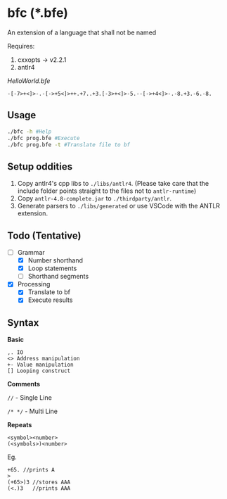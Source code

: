 # bfc (*.bfe)

An extension of a language that shall not be named

Requires:
1. cxxopts -> v2.2.1
2. antlr4


*HelloWorld.bfe*
```
-[-7>+<]>-.-[->+5<]>++.+7..+3.[-3>+<]>-5.--[->+4<]>-.-8.+3.-6.-8.
```

## Usage

```sh
./bfc -h #Help
./bfc prog.bfe #Execute
./bfc prog.bfe -t #Translate file to bf
```

## Setup oddities

1. Copy antlr4's cpp libs to `./libs/antlr4`. (Please take care that the include folder points straight to the files not to `antlr-runtime`)
2. Copy `antlr-4.8-complete.jar` to `./thirdparty/antlr`.
3. Generate parsers to `./libs/generated` or use VSCode with the ANTLR extension.

## Todo (Tentative)

- [ ] Grammar
    - [X] Number shorthand
    - [X] Loop statements
    - [ ] Shorthand segments
- [X] Processing
    - [X] Translate to bf
    - [X] Execute results

## Syntax

**Basic**

```bf
,. IO
<> Address manipulation
+- Value manipulation
[] Looping construct
```
**Comments**

`//` - Single Line

`/* */` - Multi Line

**Repeats**

```
<symbol><number>
(<symbols>)<number>
```
Eg.
```
+65. //prints A
>
(+65>)3 //stores AAA
(<.)3   //prints AAA
```
